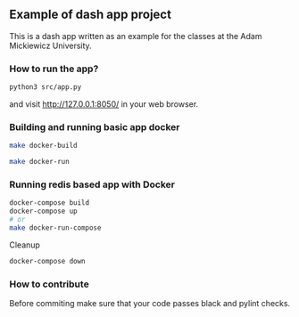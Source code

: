 ## Example of dash app project

This is a dash app written as an example for the classes at the Adam Mickiewicz University.

### How to run the app?

```bash
python3 src/app.py
```

and visit http://127.0.0.1:8050/ in your web browser.

### Building and running basic app docker

```bash
make docker-build

make docker-run
```

### Running redis based app with Docker

```bash
docker-compose build
docker-compose up
# or
make docker-run-compose
```

Cleanup

```bash
docker-compose down
```

### How to contribute

Before commiting make sure that your code passes black and pylint checks.
